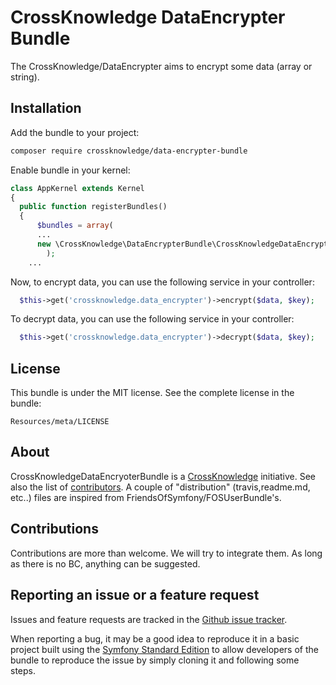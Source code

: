 CrossKnowledge DataEncrypter Bundle
===============================

The CrossKnowledge/DataEncrypter aims to encrypt some data (array or string).

Installation
------------

Add the bundle to your project:
```bash
composer require crossknowledge/data-encrypter-bundle
```
Enable bundle in your kernel:
```php
class AppKernel	extends Kernel
{
  public function registerBundles()
  {
	  $bundles = array(
      ...
      new \CrossKnowledge\DataEncrypterBundle\CrossKnowledgeDataEncrypter(),
		);
    ...
```

Now, to encrypt data, you can use the following service in your controller:
```php
  $this->get('crossknowledge.data_encrypter')->encrypt($data, $key);
```

To decrypt data, you can use the following service in your controller:
```php
  $this->get('crossknowledge.data_encrypter')->decrypt($data, $key);
```

License
-------

This bundle is under the MIT license. See the complete license in the bundle:

    Resources/meta/LICENSE

About
-----

CrossKnowledgeDataEncryoterBundle is a [CrossKnowledge](https://crossknowledge.com) initiative.
See also the list of [contributors](https://gitlab.com/CrossKnowledge/DataEncrypterBundle/contributors).
A couple of "distribution" (travis,readme.md, etc..) files are inspired from FriendsOfSymfony/FOSUserBundle's.

Contributions
-------------

Contributions are more than welcome.
We will try to integrate them. As long as there is no BC, anything can be suggested.


Reporting an issue or a feature request
---------------------------------------

Issues and feature requests are tracked in the [Github issue tracker](https://github.com/CrossKnowledge/DataEncrypterBundle/issues).

When reporting a bug, it may be a good idea to reproduce it in a basic project
built using the [Symfony Standard Edition](https://github.com/symfony/symfony-standard)
to allow developers of the bundle to reproduce the issue by simply cloning it
and following some steps.
